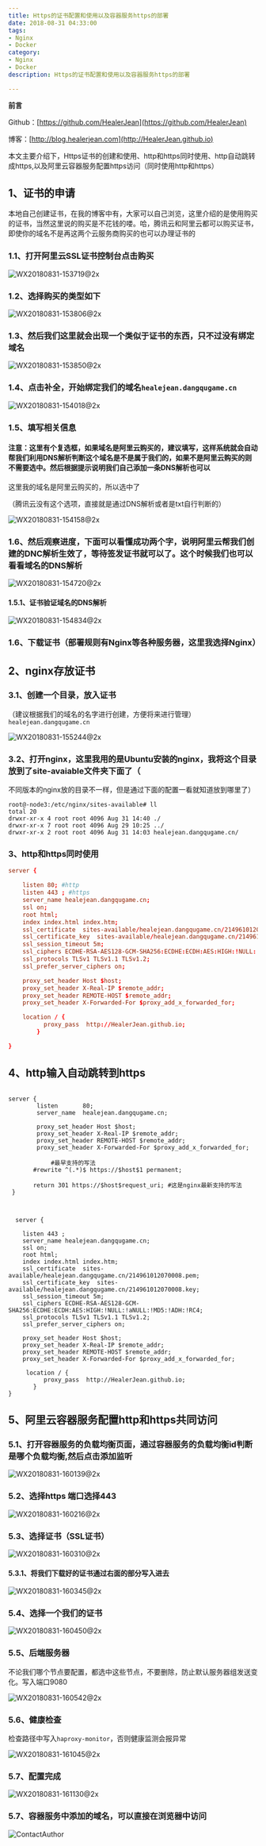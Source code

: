 ```yaml
---
title: Https的证书配置和使用以及容器服务https的部署
date: 2018-08-31 04:33:00
tags: 
- Nginx
- Docker
category: 
- Nginx
- Docker
description: Https的证书配置和使用以及容器服务https的部署

---
```

**前言**     

 Github：[https://github.com/HealerJean](https://github.com/HealerJean)         

 博客：[http://blog.healerjean.com](http://HealerJean.github.io)           



本文主要介绍下，Https证书的创建和使用、http和https同时使用、http自动跳转成https,以及阿里云容器服务配置https访问（同时使用http和https）


## 1、证书的申请

本地自己创建证书，在我的博客中有，大家可以自己浏览，这里介绍的是使用购买的证书，当然这里说的购买是不花钱的喽。哈，腾讯云和阿里云都可以购买证书，即使你的域名不是再这两个云服务商购买的也可以办理证书的

### 1.1、打开阿里云SSL证书控制台点击购买

![WX20180831-153719@2x](https://raw.githubusercontent.com/HealerJean/HealerJean.github.io/master/blogImages/WX20180831-153719@2x.png)


### 1.2、选择购买的类型如下

![WX20180831-153806@2x](https://raw.githubusercontent.com/HealerJean/HealerJean.github.io/master/blogImages/WX20180831-153806@2x.png)

### 1.3、然后我们这里就会出现一个类似于证书的东西，只不过没有绑定域名

![WX20180831-153850@2x](https://raw.githubusercontent.com/HealerJean/HealerJean.github.io/master/blogImages/WX20180831-153850@2x.png)

### 1.4、点击补全，开始绑定我们的域名`healejean.dangqugame.cn`
![WX20180831-154018@2x](https://raw.githubusercontent.com/HealerJean/HealerJean.github.io/master/blogImages/WX20180831-154018@2x.png)

### 1.5、填写相关信息

#### 注意：这里有个复选框，如果域名是阿里云购买的，建议填写，这样系统就会自动帮我们利用DNS解析判断这个域名是不是属于我们的，如果不是阿里云购买的则不需要选中。然后根据提示说明我们自己添加一条DNS解析也可以

这里我的域名是阿里云购买的，所以选中了

（腾讯云没有这个选项，直接就是通过DNS解析或者是txt自行判断的）

![WX20180831-154158@2x](https://raw.githubusercontent.com/HealerJean/HealerJean.github.io/master/blogImages/WX20180831-154158@2x.png)

### 1.6、然后观察进度，下面可以看懂成功两个字，说明阿里云帮我们创建的DNC解析生效了，等待签发证书就可以了。这个时候我们也可以看看域名的DNS解析

![WX20180831-154720@2x](https://raw.githubusercontent.com/HealerJean/HealerJean.github.io/master/blogImages/WX20180831-154720@2x.png)

#### 1.5.1、证书验证域名的DNS解析

![WX20180831-154834@2x](https://raw.githubusercontent.com/HealerJean/HealerJean.github.io/master/blogImages/WX20180831-154834@2x.png)




### 1.6、下载证书（部署规则有Nginx等各种服务器，这里我选择Nginx）



## 2、nginx存放证书

### 3.1、创建一个目录，放入证书

（建议根据我们的域名的名字进行创建，方便将来进行管理）`healejean.dangqugame.cn`

![WX20180831-155244@2x](https://raw.githubusercontent.com/HealerJean/HealerJean.github.io/master/blogImages/WX20180831-155244@2x.png)

### 3.2、打开nginx，这里我用的是Ubuntu安装的nginx，我将这个目录放到了site-avaiable文件夹下面了（

不同版本的nginx放的目录不一样，但是通过下面的配置一看就知道放到哪里了）


```
root@-node3:/etc/nginx/sites-available# ll
total 20
drwxr-xr-x 4 root root 4096 Aug 31 14:40 ./
drwxr-xr-x 7 root root 4096 Aug 29 10:25 ../
drwxr-xr-x 2 root root 4096 Aug 31 14:03 healejean.dangqugame.cn/
```

### 3、http和https同时使用


```conf
server {

    listen 80; #http
    listen 443 ; #https
    server_name healejean.dangqugame.cn;
    ssl on;
    root html;
    index index.html index.htm;
    ssl_certificate  sites-available/healejean.dangqugame.cn/214961012070008.pem;
    ssl_certificate_key  sites-available/healejean.dangqugame.cn/214961012070008.key;
    ssl_session_timeout 5m;
    ssl_ciphers ECDHE-RSA-AES128-GCM-SHA256:ECDHE:ECDH:AES:HIGH:!NULL:!aNULL:!MD5:!ADH:!RC4;
    ssl_protocols TLSv1 TLSv1.1 TLSv1.2;
    ssl_prefer_server_ciphers on;

    proxy_set_header Host $host;
    proxy_set_header X-Real-IP $remote_addr;
    proxy_set_header REMOTE-HOST $remote_addr;
    proxy_set_header X-Forwarded-For $proxy_add_x_forwarded_for;

    location / {
          proxy_pass  http://HealerJean.github.io;
        }

}

```


## 4、http输入自动跳转到https

```cong

server {
        listen       80;
        server_name  healejean.dangqugame.cn;

        proxy_set_header Host $host;
        proxy_set_header X-Real-IP $remote_addr;
        proxy_set_header REMOTE-HOST $remote_addr;
        proxy_set_header X-Forwarded-For $proxy_add_x_forwarded_for;
        
 			#最早支持的写法 
       #rewrite ^(.*)$ https://$host$1 permanent;
                   
       return 301 https://$host$request_uri; #这是nginx最新支持的写法
 }



  server {

    listen 443 ;
    server_name healejean.dangqugame.cn;
    ssl on;
    root html;
    index index.html index.htm;
    ssl_certificate  sites-available/healejean.dangqugame.cn/214961012070008.pem;
    ssl_certificate_key  sites-available/healejean.dangqugame.cn/214961012070008.key;
    ssl_session_timeout 5m;
    ssl_ciphers ECDHE-RSA-AES128-GCM-SHA256:ECDHE:ECDH:AES:HIGH:!NULL:!aNULL:!MD5:!ADH:!RC4;
    ssl_protocols TLSv1 TLSv1.1 TLSv1.2;
    ssl_prefer_server_ciphers on;

    proxy_set_header Host $host;
    proxy_set_header X-Real-IP $remote_addr;
    proxy_set_header REMOTE-HOST $remote_addr;
    proxy_set_header X-Forwarded-For $proxy_add_x_forwarded_for;

     location / {
          proxy_pass  http://HealerJean.github.io;
       }
}

```

## 5、阿里云容器服务配置http和https共同访问


### 5.1、打开容器服务的负载均衡页面，通过容器服务的负载均衡id判断是哪个负载均衡,然后点击添加监听

![WX20180831-160139@2x](https://raw.githubusercontent.com/HealerJean/HealerJean.github.io/master/blogImages/WX20180831-160139@2x.png)


### 5.2、选择https 端口选择443
![WX20180831-160216@2x](https://raw.githubusercontent.com/HealerJean/HealerJean.github.io/master/blogImages/WX20180831-160216@2x.png)

### 5.3、选择证书（SSL证书）

![WX20180831-160310@2x](https://raw.githubusercontent.com/HealerJean/HealerJean.github.io/master/blogImages/WX20180831-160310@2x.png)

#### 5.3.1、将我们下载好的证书通过右面的部分写入进去

![WX20180831-160345@2x](https://raw.githubusercontent.com/HealerJean/HealerJean.github.io/master/blogImages/WX20180831-160345@2x.png)


### 5.4、选择一个我们的证书

![WX20180831-160450@2x](https://raw.githubusercontent.com/HealerJean/HealerJean.github.io/master/blogImages/WX20180831-160450@2x.png)


### 5.5、后端服务器

不论我们哪个节点要配置，都选中这些节点，不要删除，防止默认服务器组发送变化。写入端口9080

![WX20180831-160542@2x](https://raw.githubusercontent.com/HealerJean/HealerJean.github.io/master/blogImages/WX20180831-160542@2x.png)

### 5.6、健康检查

检查路径中写入`haproxy-monitor`，否则健康监测会报异常

![WX20180831-161045@2x](https://raw.githubusercontent.com/HealerJean/HealerJean.github.io/master/blogImages/WX20180831-161045@2x.png)

### 5.7、配置完成
![WX20180831-161130@2x](https://raw.githubusercontent.com/HealerJean/HealerJean.github.io/master/blogImages/WX20180831-161130@2x.png)

### 5.7、容器服务中添加的域名，可以直接在浏览器中访问



![ContactAuthor](https://raw.githubusercontent.com/HealerJean/HealerJean.github.io/master/assets/img/artical_bottom.jpg)




<!-- Gitalk 评论 start  -->

<link rel="stylesheet" href="https://unpkg.com/gitalk/dist/gitalk.css">
<script src="https://unpkg.com/gitalk@latest/dist/gitalk.min.js"></script> 
<div id="gitalk-container"></div>    
 <script type="text/javascript">
    var gitalk = new Gitalk({
		clientID: `1d164cd85549874d0e3a`,
		clientSecret: `527c3d223d1e6608953e835b547061037d140355`,
		repo: `HealerJean.github.io`,
		owner: 'HealerJean',
		admin: ['HealerJean'],
		id: 'MsQp4nc3rJdhiqUL',
    });
    gitalk.render('gitalk-container');
</script> 

<!-- Gitalk end -->


